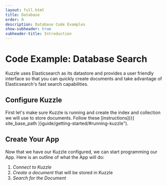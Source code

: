 ```yaml
---
layout: full.html
title: Database
order: 0
description: Database Code Examples
show-subheader: true
subheader-title: Introduction
---
```


# Code Example: Database Search 


Kuzzle uses Elasticsearch as its datastore and provides a user friendly interface so that you can quickly create documents and take advantage of Elasticsearch's fast search capabilities.


## Configure Kuzzle

First let's make sure Kuzzle is running and create the index and collection we will use to store documents. Follow these [instructions]({{ site_base_path }}guide/getting-started/#running-kuzzle").


## Create Your App

Now that we have our Kuzzle configured, we can start programming our App. Here is an outline of what the App will do:
1. *Connect to Kuzzle*
2. *Create a document* that will be stored in Kuzzle
3. *Search for the Document*

